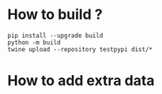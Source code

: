 # How to build ?

```
pip install --upgrade build
python -m build
twine upload --repository testpypi dist/*
```

# How to add extra data 

